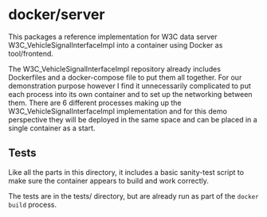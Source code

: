 docker/server
=============

This packages a reference implementation for W3C data server 
W3C_VehicleSignalInterfaceImpl into a container using Docker as
tool/frontend.

The W3C_VehicleSignalInterfaceImpl repository already includes Dockerfiles
and a docker-compose file to put them all together.  For our demonstration
purpose however I find it unnecessarily complicated to put each process
into its own container and to set up the networking between them.  There
are 6 different processes making up the W3C_VehicleSignalInterfaceImpl
implementation and for this demo perspective they will be deployed in the
same space and can be placed in a single container as a start.

Tests
-----

Like all the parts in this directory, it includes a basic sanity-test
script to make sure the container appears to build and work correctly.

The tests are in the tests/ directory, but are already run as part of the
`docker build` process.
